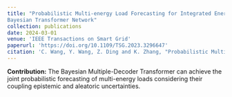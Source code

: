 ```yaml
---
title: "Probabilistic Multi-energy Load Forecasting for Integrated Energy System Based on
Bayesian Transformer Network"
collection: publications
date: 2024-03-01
venue: 'IEEE Transactions on Smart Grid'
paperurl: 'https://doi.org/10.1109/TSG.2023.3296647'
citation: 'C. Wang, Y. Wang, Z. Ding and K. Zhang, "Probabilistic Multi-Energy Load Forecasting for Integrated Energy System Based on Bayesian Transformer Network," in IEEE Transactions on Smart Grid, vol. 15, no. 2, pp. 1495-1508, March 2024.'
---
```


**Contribution:** The Bayesian Multiple-Decoder Transformer can achieve the joint probabilistic forecasting of multi-energy loads considering their coupling epistemic and aleatoric uncertainties.
